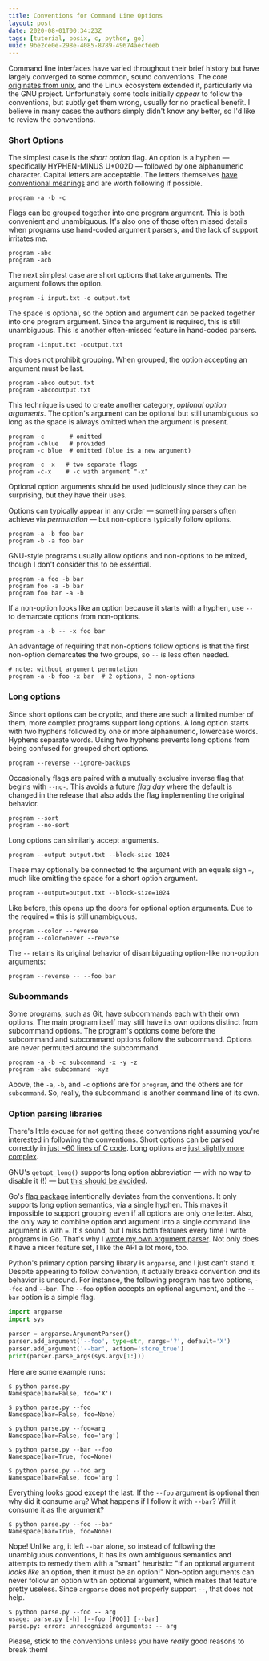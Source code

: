 ```yaml
---
title: Conventions for Command Line Options
layout: post
date: 2020-08-01T00:34:23Z
tags: [tutorial, posix, c, python, go]
uuid: 9be2ce0e-298e-4085-8789-49674aecfeeb
---
```


Command line interfaces have varied throughout their brief history but
have largely converged to some common, sound conventions. The core
[originates from unix][util], and the Linux ecosystem extended it,
particularly via the GNU project. Unfortunately some tools initially
*appear* to follow the conventions, but subtly get them wrong, usually
for no practical benefit. I believe in many cases the authors simply
didn't know any better, so I'd like to review the conventions.

### Short Options

The simplest case is the *short option* flag. An option is a hyphen —
specifically HYPHEN-MINUS U+002D — followed by one alphanumeric
character. Capital letters are acceptable. The letters themselves [have
conventional meanings][catb] and are worth following if possible.

```
program -a -b -c
```

Flags can be grouped together into one program argument. This is both
convenient and unambiguous. It's also one of those often missed details
when programs use hand-coded argument parsers, and the lack of support
irritates me.

```
program -abc
program -acb
```

The next simplest case are short options that take arguments. The
argument follows the option.

```
program -i input.txt -o output.txt
```

The space is optional, so the option and argument can be packed together
into one program argument. Since the argument is required, this is still
unambiguous. This is another often-missed feature in hand-coded parsers.

```
program -iinput.txt -ooutput.txt
```

This does not prohibit grouping. When grouped, the option accepting an
argument must be last.

```
program -abco output.txt
program -abcooutput.txt
```

This technique is used to create another category, *optional option
arguments*. The option's argument can be optional but still unambiguous
so long as the space is always omitted when the argument is present.

```
program -c       # omitted
program -cblue   # provided
program -c blue  # omitted (blue is a new argument)

program -c -x   # two separate flags
program -c-x    # -c with argument "-x"
```

Optional option arguments should be used judiciously since they can be
surprising, but they have their uses.

Options can typically appear in any order — something parsers often
achieve via *permutation* — but non-options typically follow options.

```
program -a -b foo bar
program -b -a foo bar
```

GNU-style programs usually allow options and non-options to be mixed,
though I don't consider this to be essential.

```
program -a foo -b bar
program foo -a -b bar
program foo bar -a -b
```

If a non-option looks like an option because it starts with a hyphen,
use `--` to demarcate options from non-options.

```
program -a -b -- -x foo bar
```

An advantage of requiring that non-options follow options is that the
first non-option demarcates the two groups, so `--` is less often
needed.

```
# note: without argument permutation
program -a -b foo -x bar  # 2 options, 3 non-options
```

### Long options

Since short options can be cryptic, and there are such a limited number
of them, more complex programs support long options. A long option
starts with two hyphens followed by one or more alphanumeric, lowercase
words. Hyphens separate words. Using two hyphens prevents long options
from being confused for grouped short options.

```
program --reverse --ignore-backups
```

Occasionally flags are paired with a mutually exclusive inverse flag
that begins with `--no-`. This avoids a future *flag day* where the
default is changed in the release that also adds the flag implementing
the original behavior.

```
program --sort
program --no-sort
```

Long options can similarly accept arguments.

```
program --output output.txt --block-size 1024
```

These may optionally be connected to the argument with an equals sign
`=`, much like omitting the space for a short option argument.

```
program --output=output.txt --block-size=1024
```

Like before, this opens up the doors for optional option arguments. Due
to the required `=` this is still unambiguous.

```
program --color --reverse
program --color=never --reverse
```

The `--` retains its original behavior of disambiguating option-like
non-option arguments:

```
program --reverse -- --foo bar
```

### Subcommands

Some programs, such as Git, have subcommands each with their own
options. The main program itself may still have its own options distinct
from subcommand options. The program's options come before the
subcommand and subcommand options follow the subcommand. Options are
never permuted around the subcommand.

```
program -a -b -c subcommand -x -y -z
program -abc subcommand -xyz
```

Above, the `-a`, `-b`, and `-c` options are for `program`, and the
others are for `subcommand`. So, really, the subcommand is another
command line of its own.

### Option parsing libraries

There's little excuse for not getting these conventions right assuming
you're interested in following the conventions. Short options can be
parsed correctly in [just ~60 lines of C code][getopt]. Long options are
[just slightly more complex][long].

GNU's `getopt_long()` supports long option abbreviation — with no way to
disable it (!) — but [this should be avoided][cw].

Go's [flag package][flag] intentionally deviates from the conventions.
It only supports long option semantics, via a single hyphen. This makes
it impossible to support grouping even if all options are only one
letter. Also, the only way to combine option and argument into a single
command line argument is with `=`. It's sound, but I miss both features
every time I write programs in Go. That's why I [wrote my own argument
parser][go]. Not only does it have a nicer feature set, I like the API a
lot more, too.

Python's primary option parsing library is `argparse`, and I just can't
stand it. Despite appearing to follow convention, it actually breaks
convention *and* its behavior is unsound. For instance, the following
program has two options, `--foo` and `--bar`. The `--foo` option accepts
an optional argument, and the `--bar` option is a simple flag.

```py
import argparse
import sys

parser = argparse.ArgumentParser()
parser.add_argument('--foo', type=str, nargs='?', default='X')
parser.add_argument('--bar', action='store_true')
print(parser.parse_args(sys.argv[1:]))
```

Here are some example runs:

```
$ python parse.py
Namespace(bar=False, foo='X')

$ python parse.py --foo
Namespace(bar=False, foo=None)

$ python parse.py --foo=arg
Namespace(bar=False, foo='arg')

$ python parse.py --bar --foo
Namespace(bar=True, foo=None)

$ python parse.py --foo arg
Namespace(bar=False, foo='arg')
```

Everything looks good except the last. If the `--foo` argument is
optional then why did it consume `arg`? What happens if I follow it with
`--bar`? Will it consume it as the argument?

```
$ python parse.py --foo --bar
Namespace(bar=True, foo=None)
```

Nope! Unlike `arg`, it left `--bar` alone, so instead of following the
unambiguous conventions, it has its own ambiguous semantics and attempts
to remedy them with a "smart" heuristic: "If an optional argument *looks
like* an option, then it must be an option!" Non-option arguments can
never follow an option with an optional argument, which makes that
feature pretty useless. Since `argparse` does not properly support `--`,
that does not help.

```
$ python parse.py --foo -- arg
usage: parse.py [-h] [--foo [FOO]] [--bar]
parse.py: error: unrecognized arguments: -- arg
```

Please, stick to the conventions unless you have *really* good reasons
to break them!


[catb]: http://www.catb.org/~esr/writings/taoup/html/ch10s05.html
[cw]: https://utcc.utoronto.ca/~cks/space/blog/python/ArgparseAbbreviatedOptions
[flag]: https://golang.org/pkg/flag/
[getopt]: https://github.com/skeeto/getopt
[go]: https://github.com/skeeto/optparse-go
[long]: https://github.com/skeeto/optparse
[util]: https://pubs.opengroup.org/onlinepubs/9699919799/basedefs/V1_chap12.html
